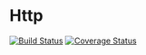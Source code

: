 # Http

[![Build Status](https://travis-ci.org/kemist80/http.svg)](https://travis-ci.org/kemist80/http)
[![Coverage Status](https://img.shields.io/coveralls/kemist80/http.svg)](https://coveralls.io/r/kemist80/http?branch=master)



